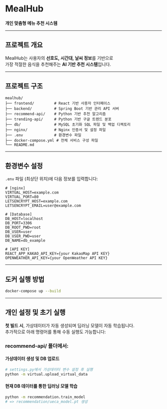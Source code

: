 # MealHub  
**개인 맞춤형 메뉴 추천 시스템**

---

## 프로젝트 개요  
MealHub는 사용자의 **선호도, 시간대, 날씨 정보**를 기반으로  
가장 적절한 음식을 추천해주는 **AI 기반 추천 시스템**입니다.

---

## 프로젝트 구조  

```
mealhub/
├── frontend/         # React 기반 사용자 인터페이스
├── backend/          # Spring Boot 기반 관리 API 서버
├── recommend-api/    # Python 기반 추천 알고리즘
├── trending-api/     # Python 기반 구글 트렌드 분포
├── db/               # MySQL 초기화 SQL 파일 및 백업 디렉토리
├── nginx/            # Nginx 인증서 및 설정 파일
├── .env              # 환경변수 파일
├── docker-compose.yml # 전체 서비스 구성 파일
└── README.md
```

---

## 환경변수 설정  

`.env` 파일 (최상단 위치)에 다음 정보를 입력합니다:

```
# [nginx]
VIRTUAL_HOST=example.com
VIRTUAL_PORT=80
LETSENCRYPT_HOST=example.com
LETSENCRYPT_EMAIL=user@example.com

# [Database]
DB_HOST=localhost
DB_PORT=3306
DB_ROOT_PWD=root
DB_USER=user
DB_USER_PWD=user
DB_NAME=db_example

# [API KEY]
REACT_APP_KAKAO_API_KEY={your KakaoMap API KEY}
OPENWEATHER_API_KEY={your OpenWeather API KEY}
```

---

## 도커 실행 방법  

```bash
docker-compose up --build
```

---

## 개인 설정 및 초기 실행  

**첫 빌드 시**, 가상데이터가 자동 생성되며 딥러닝 모델이 자동 학습됩니다.  
추가적으로 아래 명령어를 통해 수동 실행도 가능합니다:

### recommend-api/ 폴더에서:

#### 가상데이터 생성 및 DB 업로드  
```bash
# settings.py에서 가상데이터 변수 설정 후 실행
python -m virtual.upload_virtual_data
```

#### 현재 DB 데이터를 통한 딥러닝 모델 학습  
```bash
python -m recommendation.train_model
# => recommendation/ueca_model.pt 생성
```
